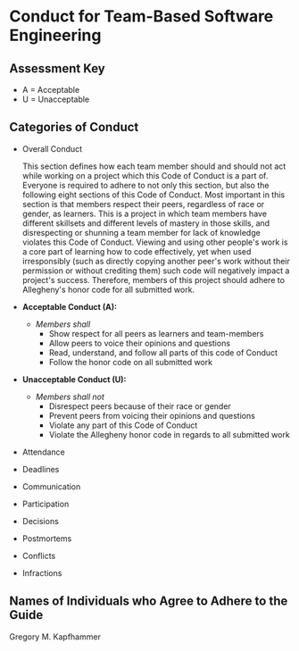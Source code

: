 # Conduct for Team-Based Software Engineering

## Assessment Key

* A = Acceptable
* U = Unacceptable

## Categories of Conduct

* Overall Conduct

  This section defines how each team member should and should not act while
  working on a project which this Code of Conduct is a part of. Everyone is
  required to adhere to not only this section, but also the following eight
  sections of this Code of Conduct. Most important in this section is that
  members respect their peers, regardless of race or gender, as learners. This
  is a project in which team members have different skillsets and different
  levels of mastery in those skills, and disrespecting or shunning a team member
  for lack of knowledge violates this Code of Conduct. Viewing and using other
  people's work is a core part of learning  how to code effectively, yet when
  used irresponsibly (such as directly copying another peer's work without their
  permission or without crediting them) such code will negatively impact a
  project's success. Therefore, members of this project should adhere to
  Allegheny's honor code for all submitted work.

* **Acceptable Conduct (A):**

  * *Members shall*
    * Show respect for all peers as learners and team-members
    * Allow peers to voice their opinions and questions
    * Read, understand, and follow all parts of this code of Conduct
    * Follow the honor code on all submitted work

* **Unacceptable Conduct (U):**

  * *Members shall not*
    * Disrespect peers because of their race or gender
    * Prevent peers from voicing their opinions and questions
    * Violate any part of this Code of Conduct
    * Violate the Allegheny honor code in regards to all submitted work

* Attendance
* Deadlines
* Communication
* Participation
* Decisions
* Postmortems
* Conflicts
* Infractions

## Names of Individuals who Agree to Adhere to the Guide

Gregory M. Kapfhammer
